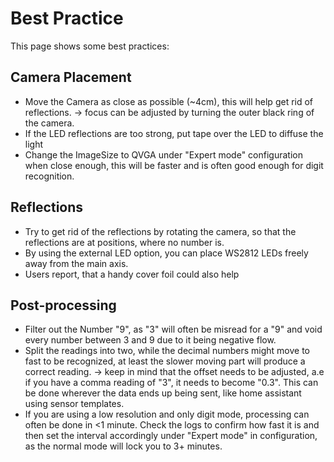 # Best Practice
This page shows some best practices:

## Camera Placement 
* Move the Camera as close as possible (~4cm), this will help get rid of reflections.
  -> focus can be adjusted by turning the outer black ring of the camera.
* If the LED reflections are too strong, put tape over the LED to diffuse the light
* Change the ImageSize to QVGA under "Expert mode" configuration when close enough, this will be faster and is often good enough for digit recognition.

## Reflections
* Try to get rid of the reflections by rotating the camera, so that the reflections are at positions, where no number is.
* By using the external LED option, you can place WS2812 LEDs freely away from the main axis.
* Users report, that a handy cover foil could also help

## Post-processing
* Filter out the Number "9", as "3" will often be misread for a "9" and void every number between 3 and 9 due to it being negative flow.
* Split the readings into two, while the decimal numbers might move to fast to be recognized, at least the slower moving part will produce a correct reading.
-> keep in mind that the offset needs to be adjusted, a.e if you have a comma reading of "3", it needs to become "0.3". This can be done wherever the data ends up being sent, like home assistant using sensor templates.
* If you are using a low resolution and only digit mode, processing can often be done in <1 minute. Check the logs to confirm how fast it is and then set the interval accordingly under "Expert mode" in configuration, as the normal mode will lock you to 3+ minutes.
